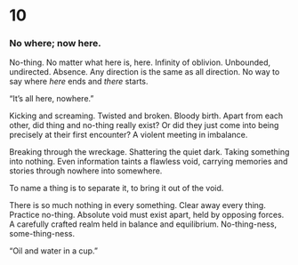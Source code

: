 # 10

### No where; now here.

No-thing. No matter what here is, here. Infinity of oblivion. Unbounded, undirected. Absence. Any direction is the same as all direction. No way to say where _here_ ends and _there_ starts.

“It’s all here, nowhere.”

Kicking and screaming. Twisted and broken. Bloody birth. Apart from each other, did thing and no-thing really exist? Or did they just come into being precisely at their first encounter? A violent meeting in imbalance. 

Breaking through the wreckage. Shattering the quiet dark. Taking something into nothing. Even information taints a flawless void, carrying memories and stories through nowhere into somewhere.

To name a thing is to separate it, to bring it out of the void.

There is so much nothing in every something. Clear away every thing. Practice no-thing. Absolute void must exist apart, held by opposing forces. A carefully crafted realm held in balance and equilibrium. No-thing-ness, some-thing-ness.

“Oil and water in a cup.”
